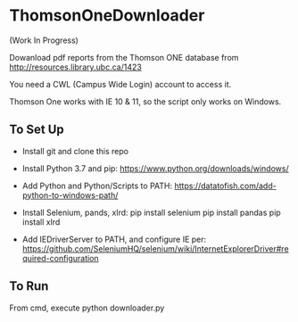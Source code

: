 # ThomsonOneDownloader

(Work In Progress)

Dowanload pdf reports from the Thomson ONE database from
http://resources.library.ubc.ca/1423

You need a CWL (Campus Wide Login) account to access it.

Thomson One works with IE 10 & 11, so the script only works on Windows.

## To Set Up
* Install git and clone this repo

* Install Python 3.7 and pip:
https://www.python.org/downloads/windows/

* Add Python and Python/Scripts to PATH:
https://datatofish.com/add-python-to-windows-path/

* Install Selenium, pands, xlrd:
pip install selenium
pip install pandas
pip install xlrd

* Add IEDriverServer to PATH, and configure IE per:
https://github.com/SeleniumHQ/selenium/wiki/InternetExplorerDriver#required-configuration

## To Run
From cmd, execute python downloader.py
